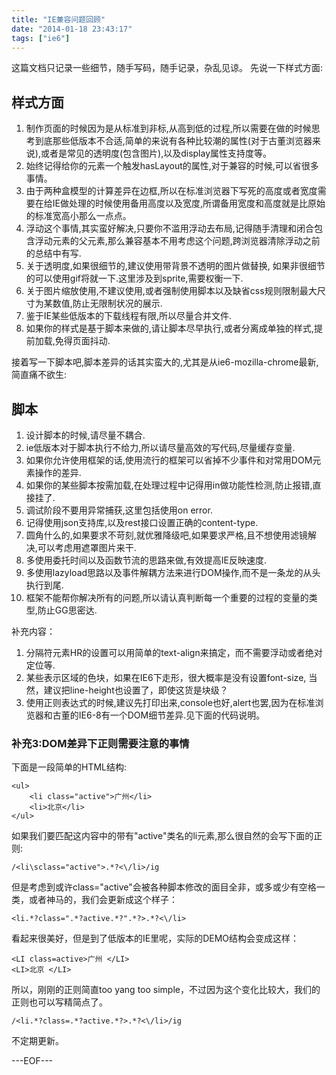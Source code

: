 ```yaml
---
title: "IE兼容问题回顾"
date: "2014-01-18 23:43:17"
tags: ["ie6"]
---
```



这篇文档只记录一些细节，随手写码，随手记录，杂乱见谅。 先说一下样式方面:

## 样式方面

1. 制作页面的时候因为是从标准到非标,从高到低的过程,所以需要在做的时候思考到底那些低版本不合适,简单的来说有各种比较潮的属性(对于古董浏览器来说),或者是常见的透明度(包含图片),以及display属性支持度等。
2. 始终记得给你的元素一个触发hasLayout的属性,对于兼容的时候,可以省很多事情。
3. 由于两种盒模型的计算差异在边框,所以在标准浏览器下写死的高度或者宽度需要在给IE做处理的时候使用备用高度以及宽度,所谓备用宽度和高度就是比原始的标准宽高小那么一点点。
4. 浮动这个事情,其实蛮好解决,只要你不滥用浮动去布局,记得随手清理和闭合包含浮动元素的父元素,那么兼容基本不用考虑这个问题,跨浏览器清除浮动之前的总结中有写.
5. 关于透明度,如果很细节的,建议使用带背景不透明的图片做替换, 如果非很细节的可以使用gif将就一下.这里涉及到sprite,需要权衡一下.
6. 关于图片缩放使用,不建议使用,或者强制使用脚本以及缺省css规则限制最大尺寸为某数值,防止无限制状况的展示.
7. 鉴于IE某些低版本的下载线程有限,所以尽量合并文件.
8. 如果你的样式是基于脚本来做的,请让脚本尽早执行,或者分离成单独的样式,提前加载,免得页面抖动.

接着写一下脚本吧,脚本差异的话其实蛮大的,尤其是从ie6-mozilla-chrome最新,简直痛不欲生:

## 脚本


1. 设计脚本的时候,请尽量不耦合.
2. ie低版本对于脚本执行不给力,所以请尽量高效的写代码,尽量缓存变量.
3. 如果你允许使用框架的话,使用流行的框架可以省掉不少事件和对常用DOM元素操作的差异.
4. 如果你的某些脚本按需加载,在处理过程中记得用in做功能性检测,防止报错,直接挂了.
5. 调试阶段不要用异常捕获,这里包括使用on error.
6. 记得使用json支持库,以及rest接口设置正确的content-type.
7. 圆角什么的,如果要求不苛刻,就优雅降级吧,如果要求严格,且不想使用滤镜解决,可以考虑用遮罩图片来干.
8. 多使用委托时间以及函数节流的思路来做,有效提高IE反映速度.
9. 多使用lazyload思路以及事件解耦方法来进行DOM操作,而不是一条龙的从头执行到尾.
0. 框架不能帮你解决所有的问题,所以请认真判断每一个重要的过程的变量的类型,防止GG思密达.

补充内容：

1. 分隔符元素HR的设置可以用简单的text-align来搞定，而不需要浮动或者绝对定位等.
2. 某些表示区域的色块，如果在IE6下走形，很大概率是没有设置font-size, 当然，建议把line-height也设置了，即使这货是块级？
3. 使用正则表达式的时候,建议先打印出来,console也好,alert也罢,因为在标准浏览器和古董的IE6-8有一个DOM细节差异.见下面的代码说明。

### 补充3:DOM差异下正则需要注意的事情

下面是一段简单的HTML结构:

```xhtml
<ul>
    <li class="active">广州</li>
    <li>北京</li>
</ul>
```

如果我们要匹配这内容中的带有"active"类名的li元素,那么很自然的会写下面的正则:

```/<li\sclass="active">.*?<\/li>/ig```

但是考虑到或许class="active"会被各种脚本修改的面目全非，或多或少有空格一类，或者神马的，我们会更新成这个样子：

```<li.*?class=".*?active.*?".*?>.*?<\/li>```

看起来很美好，但是到了低版本的IE里呢，实际的DEMO结构会变成这样：

```xhtml
<LI class=active>广州 </LI>
<LI>北京 </LI>
```

所以，刚刚的正则简直too yang too simple，不过因为这个变化比较大，我们的正则也可以写精简点了。

```/<li.*?class=.*?active.*?>.*?<\/li>/ig```

不定期更新。


---EOF---

